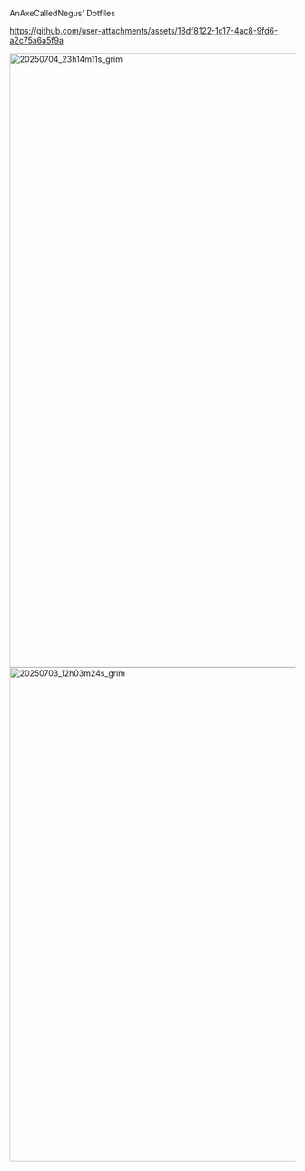 AnAxeCalledNegus' Dotfiles


https://github.com/user-attachments/assets/18df8122-1c17-4ac8-9fd6-a2c75a6a5f9a


<img width="1920" height="1080" alt="20250704_23h14m11s_grim" src="https://github.com/user-attachments/assets/21ade7aa-ad03-4045-a3e3-a0fea7e72e0d" />
<img width="717" height="869" alt="20250703_12h03m24s_grim" src="https://github.com/user-attachments/assets/a08bc7c6-aef3-49c4-b038-f8f18107753d" />
